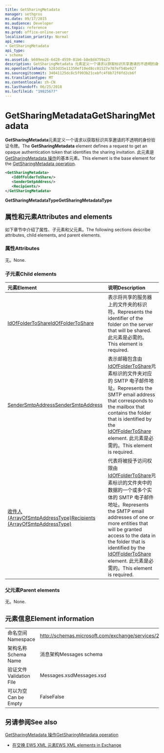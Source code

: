 ```yaml
---
title: GetSharingMetadata
manager: sethgros
ms.date: 09/17/2015
ms.audience: Developer
ms.topic: reference
ms.prod: office-online-server
localization_priority: Normal
api_name:
- GetSharingMetadata
api_type:
- schema
ms.assetid: b609ee26-6d28-4559-81b6-b8e8d4759a23
description: GetSharingMetadata 元素定义一个请求以获取标识共享邀请的不透明的身份验证令牌。 此元素是 GetSharingMetadata 操作的基本元素。
ms.openlocfilehash: 5283d35e11350ef10ed8cc01527e787ef54be927
ms.sourcegitcommit: 34041125dc8c5f993b21cebfc4f8b72f0fd2cb6f
ms.translationtype: MT
ms.contentlocale: zh-CN
ms.lasthandoff: 06/25/2018
ms.locfileid: "19825677"
---
```

# <a name="getsharingmetadata"></a><span data-ttu-id="86e97-104">GetSharingMetadata</span><span class="sxs-lookup"><span data-stu-id="86e97-104">GetSharingMetadata</span></span>

<span data-ttu-id="86e97-105">**GetSharingMetadata**元素定义一个请求以获取标识共享邀请的不透明的身份验证令牌。</span><span class="sxs-lookup"><span data-stu-id="86e97-105">The **GetSharingMetadata** element defines a request to get an opaque authentication token that identifies the sharing invitation.</span></span> <span data-ttu-id="86e97-106">此元素是[GetSharingMetadata 操作](getsharingmetadata-operation.md)的基本元素。</span><span class="sxs-lookup"><span data-stu-id="86e97-106">This element is the base element for the [GetSharingMetadata operation](getsharingmetadata-operation.md).</span></span>
  
```XML
<GetSharingMetadata>
   <IdOfFolderToShare/>
   <SenderSmtpAddress/>
   <Recipients/>
</GetSharingMetadata>
```

 <span data-ttu-id="86e97-107">**GetSharingMetadataType**</span><span class="sxs-lookup"><span data-stu-id="86e97-107">**GetSharingMetadataType**</span></span>
## <a name="attributes-and-elements"></a><span data-ttu-id="86e97-108">属性和元素</span><span class="sxs-lookup"><span data-stu-id="86e97-108">Attributes and elements</span></span>

<span data-ttu-id="86e97-109">如下章节中介绍了属性、子元素和父元素。</span><span class="sxs-lookup"><span data-stu-id="86e97-109">The following sections describe attributes, child elements, and parent elements.</span></span>
  
### <a name="attributes"></a><span data-ttu-id="86e97-110">属性</span><span class="sxs-lookup"><span data-stu-id="86e97-110">Attributes</span></span>

<span data-ttu-id="86e97-111">无。</span><span class="sxs-lookup"><span data-stu-id="86e97-111">None.</span></span>
  
### <a name="child-elements"></a><span data-ttu-id="86e97-112">子元素</span><span class="sxs-lookup"><span data-stu-id="86e97-112">Child elements</span></span>

|<span data-ttu-id="86e97-113">**元素**</span><span class="sxs-lookup"><span data-stu-id="86e97-113">**Element**</span></span>|<span data-ttu-id="86e97-114">**说明**</span><span class="sxs-lookup"><span data-stu-id="86e97-114">**Description**</span></span>|
|:-----|:-----|
|[<span data-ttu-id="86e97-115">IdOfFolderToShare</span><span class="sxs-lookup"><span data-stu-id="86e97-115">IdOfFolderToShare</span></span>](idoffoldertoshare.md) <br/> |<span data-ttu-id="86e97-116">表示将共享的服务器上的文件夹的标识符。</span><span class="sxs-lookup"><span data-stu-id="86e97-116">Represents the identifier of the folder on the server that will be shared.</span></span> <span data-ttu-id="86e97-117">此元素是必需的。</span><span class="sxs-lookup"><span data-stu-id="86e97-117">This element is required.</span></span>  <br/> |
|[<span data-ttu-id="86e97-118">SenderSmtpAddress</span><span class="sxs-lookup"><span data-stu-id="86e97-118">SenderSmtpAddress</span></span>](sendersmtpaddress.md) <br/> |<span data-ttu-id="86e97-119">表示邮箱包含由[IdOfFolderToShare](idoffoldertoshare.md)元素标识的文件夹对应的 SMTP 电子邮件地址。</span><span class="sxs-lookup"><span data-stu-id="86e97-119">Represents the SMTP email address that corresponds to the mailbox that contains the folder that is identified by the [IdOfFolderToShare](idoffoldertoshare.md) element.</span></span> <span data-ttu-id="86e97-120">此元素是必需的。</span><span class="sxs-lookup"><span data-stu-id="86e97-120">This element is required.</span></span>  <br/> |
|[<span data-ttu-id="86e97-121">收件人 (ArrayOfSmtpAddressType)</span><span class="sxs-lookup"><span data-stu-id="86e97-121">Recipients (ArrayOfSmtpAddressType)</span></span>](recipients-arrayofsmtpaddresstype.md) <br/> |<span data-ttu-id="86e97-122">代表将被授予访问权限由[IdOfFolderToShare](idoffoldertoshare.md)元素标识的文件夹中的数据的一个或多个实体的 SMTP 电子邮件地址。</span><span class="sxs-lookup"><span data-stu-id="86e97-122">Represents the SMTP email addresses of one or more entities that will be granted access to the data in the folder that is identified by the [IdOfFolderToShare](idoffoldertoshare.md) element.</span></span> <span data-ttu-id="86e97-123">此元素是必需的。</span><span class="sxs-lookup"><span data-stu-id="86e97-123">This element is required.</span></span>  <br/> |
   
### <a name="parent-elements"></a><span data-ttu-id="86e97-124">父元素</span><span class="sxs-lookup"><span data-stu-id="86e97-124">Parent elements</span></span>

<span data-ttu-id="86e97-125">无。</span><span class="sxs-lookup"><span data-stu-id="86e97-125">None.</span></span>
  
## <a name="element-information"></a><span data-ttu-id="86e97-126">元素信息</span><span class="sxs-lookup"><span data-stu-id="86e97-126">Element information</span></span>

|||
|:-----|:-----|
|<span data-ttu-id="86e97-127">命名空间</span><span class="sxs-lookup"><span data-stu-id="86e97-127">Namespace</span></span>  <br/> |http://schemas.microsoft.com/exchange/services/2006/messages  <br/> |
|<span data-ttu-id="86e97-128">架构名称</span><span class="sxs-lookup"><span data-stu-id="86e97-128">Schema Name</span></span>  <br/> |<span data-ttu-id="86e97-129">消息架构</span><span class="sxs-lookup"><span data-stu-id="86e97-129">Messages schema</span></span>  <br/> |
|<span data-ttu-id="86e97-130">验证文件</span><span class="sxs-lookup"><span data-stu-id="86e97-130">Validation File</span></span>  <br/> |<span data-ttu-id="86e97-131">Messages.xsd</span><span class="sxs-lookup"><span data-stu-id="86e97-131">Messages.xsd</span></span>  <br/> |
|<span data-ttu-id="86e97-132">可以为空</span><span class="sxs-lookup"><span data-stu-id="86e97-132">Can be Empty</span></span>  <br/> |<span data-ttu-id="86e97-133">False</span><span class="sxs-lookup"><span data-stu-id="86e97-133">False</span></span>  <br/> |
   
## <a name="see-also"></a><span data-ttu-id="86e97-134">另请参阅</span><span class="sxs-lookup"><span data-stu-id="86e97-134">See also</span></span>



[<span data-ttu-id="86e97-135">GetSharingMetadata 操作</span><span class="sxs-lookup"><span data-stu-id="86e97-135">GetSharingMetadata operation</span></span>](getsharingmetadata-operation.md)


- [<span data-ttu-id="86e97-136">在交换 EWS XML 元素</span><span class="sxs-lookup"><span data-stu-id="86e97-136">EWS XML elements in Exchange</span></span>](ews-xml-elements-in-exchange.md)

